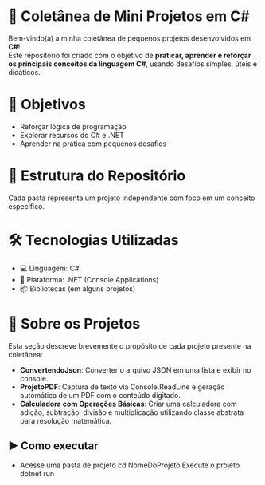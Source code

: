 # 🧩 Coletânea de Mini Projetos em C#
Bem-vindo(a) à minha coletânea de pequenos projetos desenvolvidos em **C#**!  
Este repositório foi criado com o objetivo de **praticar, aprender e reforçar os principais conceitos da linguagem C#**, usando desafios simples, úteis e didáticos.


# 🚀 Objetivos
- Reforçar lógica de programação
- Explorar recursos do C# e .NET
- Aprender na prática com pequenos desafios


# 📁 Estrutura do Repositório
Cada pasta representa um projeto independente com foco em um conceito específico. 


# 🛠 Tecnologias Utilizadas
- 💻 Linguagem: C#
- 🧰 Plataforma: .NET (Console Applications)
- 📦 Bibliotecas (em alguns projetos)


# 📌 Sobre os Projetos
Esta seção descreve brevemente o propósito de cada projeto presente na coletânea:
- **ConvertendoJson**: Converter o arquivo JSON em uma lista e exibir no console.
- **ProjetoPDF**: Captura de texto via Console.ReadLine e geração automática de um PDF com o conteúdo digitado.
- **Calculadora com Operações Básicas**: Criar uma calculadora com adição, subtração, divisão e multiplicação utilizando classe abstrata para resolução matemática.

 ## ▶️ Como executar
 - Acesse uma pasta de projeto
   cd NomeDoProjeto
   Execute o projeto
   dotnet run












